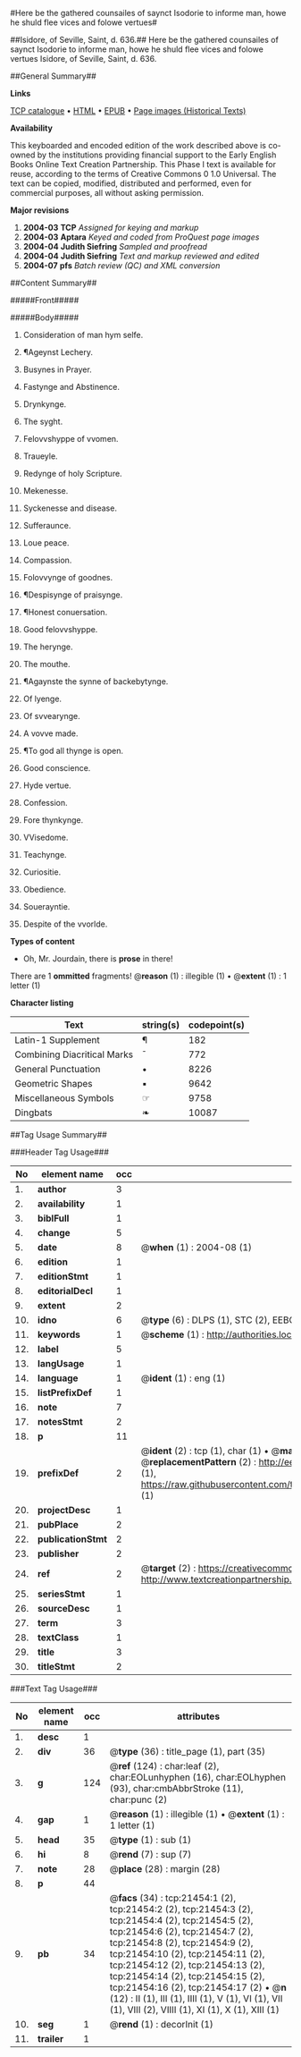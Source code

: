 #Here be the gathered counsailes of saynct Isodorie to informe man, howe he shuld flee vices and folowe vertues#

##Isidore, of Seville, Saint, d. 636.##
Here be the gathered counsailes of saynct Isodorie to informe man, howe he shuld flee vices and folowe vertues
Isidore, of Seville, Saint, d. 636.

##General Summary##

**Links**

[TCP catalogue](http://www.ota.ox.ac.uk/tcp/)  • 
[HTML](http://tei.it.ox.ac.uk/tcp/Texts-HTML/free/A04/A04132.html)  • 
[EPUB](http://tei.it.ox.ac.uk/tcp/Texts-EPUB/free/A04/A04132.epub) • 
[Page images (Historical Texts)](https://data.historicaltexts.jisc.ac.uk/view?pubId=eebo-99855943e&pageId=eebo-99855943e-21454-1)

**Availability**

This keyboarded and encoded edition of the
	       work described above is co-owned by the institutions
	       providing financial support to the Early English Books
	       Online Text Creation Partnership. This Phase I text is
	       available for reuse, according to the terms of Creative
	       Commons 0 1.0 Universal. The text can be copied,
	       modified, distributed and performed, even for
	       commercial purposes, all without asking permission.

**Major revisions**

1. __2004-03__ __TCP__ *Assigned for keying and markup*
1. __2004-03__ __Aptara__ *Keyed and coded from ProQuest page images*
1. __2004-04__ __Judith Siefring__ *Sampled and proofread*
1. __2004-04__ __Judith Siefring__ *Text and markup reviewed and edited*
1. __2004-07__ __pfs__ *Batch review (QC) and XML conversion*

##Content Summary##

#####Front#####

#####Body#####

1. Consideration of man hym selfe.

1. ¶Ageynst Lechery.

1. Busynes in Prayer.

1. Fastynge and Abstinence.

1. Drynkynge.

1. The syght.

1. Felovvshyppe of vvomen.

1. Traueyle.

1. Redynge of holy Scripture.

1. Mekenesse.

1. Syckenesse and disease.

1. Sufferaunce.

1. Loue peace.

1. Compassion.

1. Folovvynge of goodnes.

1. ¶Despisynge of praisynge.

1. ¶Honest conuersation.

1. Good felovvshyppe.

1. The herynge.

1. The mouthe.

1. ¶Agaynste the synne of
backebytynge.

1. Of lyenge.

1. Of svvearynge.

1. A vovve made.

1. ¶To god all thynge is open.

1. Good conscience.

1. Hyde vertue.

1. Confession.

1. Fore thynkynge.

1. VVisedome.

1. Teachynge.

1. Curiositie.

1. Obedience.

1. Souerayntie.

1. Despite of the vvorlde.

**Types of content**

  * Oh, Mr. Jourdain, there is **prose** in there!

There are 1 **ommitted** fragments! 
 @__reason__ (1) : illegible (1)  •  @__extent__ (1) : 1 letter (1)

**Character listing**


|Text|string(s)|codepoint(s)|
|---|---|---|
|Latin-1 Supplement|¶|182|
|Combining             Diacritical Marks|̄|772|
|General Punctuation|•|8226|
|Geometric Shapes|▪|9642|
|Miscellaneous Symbols|☞|9758|
|Dingbats|❧|10087|

##Tag Usage Summary##

###Header Tag Usage###

|No|element name|occ|attributes|
|---|---|---|---|
|1.|__author__|3||
|2.|__availability__|1||
|3.|__biblFull__|1||
|4.|__change__|5||
|5.|__date__|8| @__when__ (1) : 2004-08 (1)|
|6.|__edition__|1||
|7.|__editionStmt__|1||
|8.|__editorialDecl__|1||
|9.|__extent__|2||
|10.|__idno__|6| @__type__ (6) : DLPS (1), STC (2), EEBO-CITATION (1), PROQUEST (1), VID (1)|
|11.|__keywords__|1| @__scheme__ (1) : http://authorities.loc.gov/ (1)|
|12.|__label__|5||
|13.|__langUsage__|1||
|14.|__language__|1| @__ident__ (1) : eng (1)|
|15.|__listPrefixDef__|1||
|16.|__note__|7||
|17.|__notesStmt__|2||
|18.|__p__|11||
|19.|__prefixDef__|2| @__ident__ (2) : tcp (1), char (1)  •  @__matchPattern__ (2) : ([0-9\-]+):([0-9IVX]+) (1), (.+) (1)  •  @__replacementPattern__ (2) : http://eebo.chadwyck.com/downloadtiff?vid=$1&page=$2 (1), https://raw.githubusercontent.com/textcreationpartnership/Texts/master/tcpchars.xml#$1 (1)|
|20.|__projectDesc__|1||
|21.|__pubPlace__|2||
|22.|__publicationStmt__|2||
|23.|__publisher__|2||
|24.|__ref__|2| @__target__ (2) : https://creativecommons.org/publicdomain/zero/1.0/ (1), http://www.textcreationpartnership.org/docs/. (1)|
|25.|__seriesStmt__|1||
|26.|__sourceDesc__|1||
|27.|__term__|3||
|28.|__textClass__|1||
|29.|__title__|3||
|30.|__titleStmt__|2||


###Text Tag Usage###

|No|element name|occ|attributes|
|---|---|---|---|
|1.|__desc__|1||
|2.|__div__|36| @__type__ (36) : title_page (1), part (35)|
|3.|__g__|124| @__ref__ (124) : char:leaf (2), char:EOLunhyphen (16), char:EOLhyphen (93), char:cmbAbbrStroke (11), char:punc (2)|
|4.|__gap__|1| @__reason__ (1) : illegible (1)  •  @__extent__ (1) : 1 letter (1)|
|5.|__head__|35| @__type__ (1) : sub (1)|
|6.|__hi__|8| @__rend__ (7) : sup (7)|
|7.|__note__|28| @__place__ (28) : margin (28)|
|8.|__p__|44||
|9.|__pb__|34| @__facs__ (34) : tcp:21454:1 (2), tcp:21454:2 (2), tcp:21454:3 (2), tcp:21454:4 (2), tcp:21454:5 (2), tcp:21454:6 (2), tcp:21454:7 (2), tcp:21454:8 (2), tcp:21454:9 (2), tcp:21454:10 (2), tcp:21454:11 (2), tcp:21454:12 (2), tcp:21454:13 (2), tcp:21454:14 (2), tcp:21454:15 (2), tcp:21454:16 (2), tcp:21454:17 (2)  •  @__n__ (12) : II (1), III (1), IIII (1), V (1), VI (1), VII (1), VIII (2), VIIII (1), XI (1), X (1), XIII (1)|
|10.|__seg__|1| @__rend__ (1) : decorInit (1)|
|11.|__trailer__|1||
